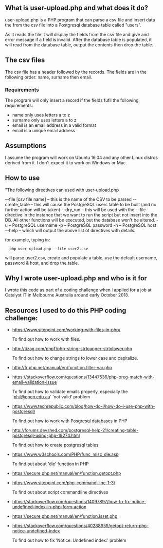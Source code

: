 ## What is user-upload.php and what does it do? ##
user-upload.php is a PHP program that can parse a csv file and insert
data the from the csv file into a Postgresql database table called "users".

As it reads the file it will display the fields from the csv file and
give and error message if a field is invalid.
After the database table is populated, it will read from the database
table, output the contents then drop the table.

## The csv files ##
The csv file has a header followed by the records. The fields are
in the following order: name, surname then email.

### Requirements ###
The program will only insert a record if the fields fufil the following
requirements:

* name only uses letters a to z
* surname only uses letters a to z
* email is an email address in a valid format
* email is a unique email address

## Assumptions ##
I assume the program will work on Ubuntu 16.04 and any other Linux distros
derived from it. I don't expect it to work on Windows or Mac.

## How to use ##
"The following directives can used with user-upload.php
    
  --file [csv file name] – this is the name of the CSV to be parsed
  --create_table – this will cause the PostgreSQL users table to be 
    built (and no further action will be taken)
  --dry_run – this will be used with the --file directive in the
    instance that we want to run the script but not insert into
    the DB. All other functions will be executed, but the database
    won't be altered.
   -u – PostgreSQL username
   -p – PostgreSQL password
   -h – PostgreSQL host
  --help – which will output the above list of directives with details.
     
for example, typing in:

      php user-upload.php --file user2.csv

will parse user2.csv, create and populate a table, use the default
username, password & host, and drop the table.

## Why I wrote user-upload.php and who is it for ##
I wrote this code as part of a coding challenge when I applied for a job at
Catalyst IT in Melbourne Australia around early October 2018.

## Resources I used to do this PHP coding challenge: ##

* https://www.sitepoint.com/working-with-files-in-php/

  To find out how to work with files.

* http://tizag.com/phpT/php-string-strtoupper-strtolower.php

  To find out how to change strings to lower case and capitalize.

* http://fr.php.net/manual/en/function.filter-var.php
* https://stackoverflow.com/questions/13447539/php-preg-match-with-email-validation-issue

  To find out how to validate emails properly, especially the 'phil@open.edu.au' 'not valid' problem

* https://www.techrepublic.com/blog/how-do-i/how-do-i-use-php-with-postgresql/

  To find out how to work with Posgresql databases in PHP

* http://forums.devshed.com/postgresql-help-21/creating-table-postgresql-using-php-19274.html

  To find out how to create postgresql tables

* https://www.w3schools.com/PHP/func_misc_die.asp

  To find out about 'die' function in PHP

* https://secure.php.net/manual/en/function.getopt.php
* https://www.sitepoint.com/php-command-line-1-3/

  To find out about script commandline directives

* https://stackoverflow.com/questions/14097897/how-to-fix-notice-undefined-index-in-php-form-action
* https://secure.php.net/manual/en/function.isset.php
* https://stackoverflow.com/questions/40288959/getopt-return-php-notice-undefined-index

  To find out how to fix 'Notice: Undefined index:' problem
